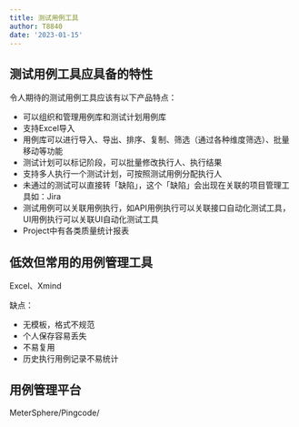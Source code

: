 ```yaml
---
title: 测试用例工具
author: T8840
date: '2023-01-15'
---
```


## 测试用例工具应具备的特性
令人期待的测试用例工具应该有以下产品特点：
- 可以组织和管理用例库和测试计划用例库
- 支持Excel导入
- 用例库可以进行导入、导出、排序、复制、筛选（通过各种维度筛选）、批量移动等功能
- 测试计划可以标记阶段，可以批量修改执行人、执行结果
- 支持多人执行一个测试计划，可按照测试用例分配执行人
- 未通过的测试可以直接转「缺陷」，这个「缺陷」会出现在关联的项目管理工具如：Jira
- 测试用例可以关联用例执行，如API用例执行可以关联接口自动化测试工具，UI用例执行可以关联UI自动化测试工具
- Project中有各类质量统计报表

## 低效但常用的用例管理工具
Excel、Xmind

缺点：
- 无模板，格式不规范
- 个人保存容易丢失
- 不易复用
- 历史执行用例记录不易统计

## 用例管理平台
MeterSphere/Pingcode/
